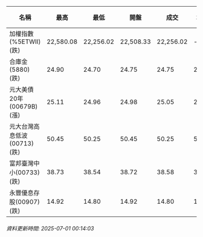 | 名稱 | 最高 | 最低 | 開盤 | 成交 | 均價 | 成交金額(億) | 昨收 | 漲跌幅 | 漲跌 | 總量 | 昨量 | 振幅 |
| -------- | -------- | -------- | -------- |-------- | -------- | -------- |-------- |-------- |-------- | -------- | -------- |-------- |
|加權指數(%5ETWII) (跌)|22,580.08|22,256.02|22,508.33|22,256.02|-|3,551.07|22,580.08|1.44%|324.06|5,694,854|0|1.44%|
|合庫金(5880) (跌)|24.90|24.70|24.75|24.75|24.79|3.65|25.00|1.00%|0.25|14,719|10,409|0.80%|
|元大美債20年(00679B) (漲)|25.11|24.96|24.98|25.05|25.03|11.01|24.95|0.40%|0.10|43,994|55,731|0.60%|
|元大台灣高息低波(00713) (跌)|50.45|50.25|50.45|50.25|50.34|3.97|50.45|0.40%|0.20|7,894|5,583|0.40%|
|富邦臺灣中小(00733) (跌)|38.73|38.54|38.72|38.58|38.60|0.250|38.72|0.36%|0.14|647|723|0.49%|
|永豐優息存股(00907) (跌)|14.92|14.80|14.92|14.80|14.83|0.096|14.92|0.80%|0.12|646|844|0.80%|
###### 資料更新時間: 2025-07-01 00:14:03